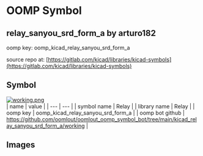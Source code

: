 # OOMP Symbol  
## relay_sanyou_srd_form_a  by arturo182  
  
oomp key: oomp_kicad_relay_sanyou_srd_form_a  
  
source repo at: [https://gitlab.com/kicad/libraries/kicad-symbols](https://gitlab.com/kicad/libraries/kicad-symbols)  
## Symbol  
  
[![working.png](working_600.png)](working.png)  
| name | value | 
| --- | --- | 
| symbol name | Relay | 
| library name | Relay | 
| oomp key | oomp_kicad_relay_sanyou_srd_form_a | 
| oomp bot github | https://github.com/oomlout/oomlout_oomp_symbol_bot/tree/main/kicad_relay_sanyou_srd_form_a/working | 
## Images  
